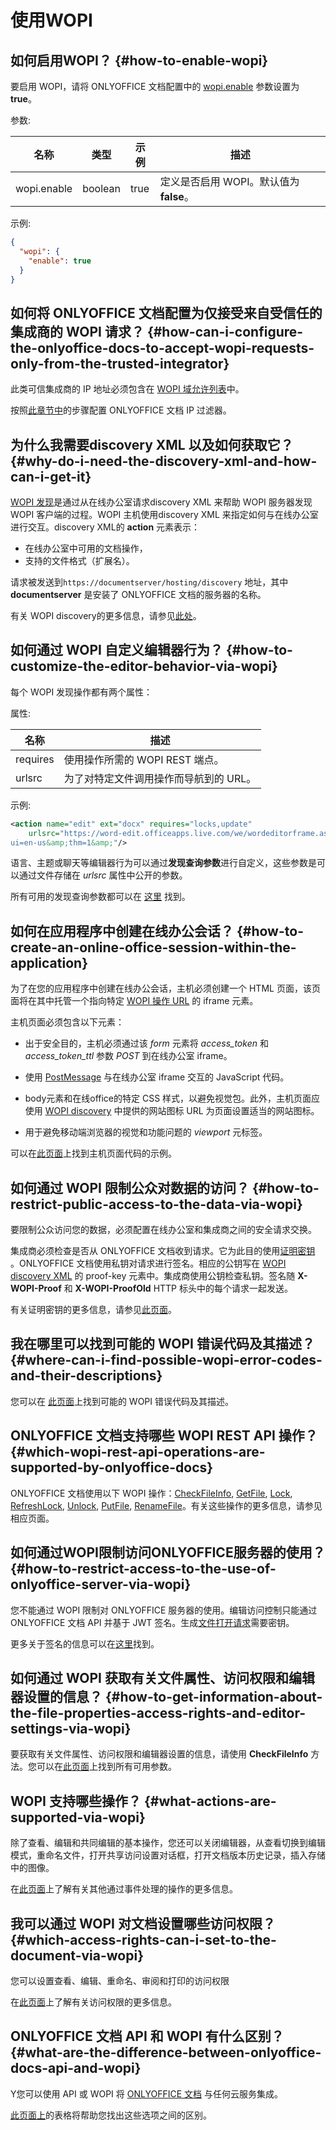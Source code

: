 ﻿---
sidebar_position: -1
---

# 使用WOPI

## 如何启用WOPI？ {#how-to-enable-wopi}

要启用 WOPI，请将 ONLYOFFICE 文档配置中的 [wopi.enable](https://helpcenter.onlyoffice.com/installation/docs-developer-configuring.aspx#wopi-enable) 参数设置为 **true**。

参数:

| 名称        | 类型    | 示例 | 描述                                                        |
| ----------- | ------- | ------- | ------------------------------------------------------------------ |
| wopi.enable | boolean | true    | 定义是否启用 WOPI。默认值为 **false**。 |

示例:

  ``` json
  {
    "wopi": {
      "enable": true
    }
  }
  ```

## 如何将 ONLYOFFICE 文档配置为仅接受来自受信任的集成商的 WOPI 请求？ {#how-can-i-configure-the-onlyoffice-docs-to-accept-wopi-requests-only-from-the-trusted-integrator}

此类可信集成商的 IP 地址必须包含在 [WOPI 域允许列表](https://docs.microsoft.com/zh-cn/microsoft-365/cloud-storage-partner-program/online/build-test-ship/settings#wopi-domain-allow-list)中。

按照[此章节中](../../using-wopi/overview.md#ip-filter)的步骤配置 ONLYOFFICE 文档 IP 过滤器。

## 为什么我需要discovery XML 以及如何获取它？ {#why-do-i-need-the-discovery-xml-and-how-can-i-get-it}

[WOPI 发现](https://docs.microsoft.com/zh-cn/microsoft-365/cloud-storage-partner-program/online/discovery)是通过从在线办公室请求discovery XML 来帮助 WOPI 服务器发现 WOPI 客户端的过程。WOPI 主机使用discovery XML 来指定如何与在线办公室进行交互。discovery XML的 **action** 元素表示：

- 在线办公室中可用的文档操作，
- 支持的文件格式（扩展名）。

请求被发送到`https://documentserver/hosting/discovery` 地址，其中 **documentserver** 是安装了 ONLYOFFICE 文档的服务器的名称。

有关 WOPI discovery的更多信息，请参见[此处](../../using-wopi/wopi-discovery.md)。

## 如何通过 WOPI 自定义编辑器行为？ {#how-to-customize-the-editor-behavior-via-wopi}

每个 WOPI 发现操作都有两个属性：

属性:

| 名称     | 描述                                                                      |
| -------- | -------------------------------------------------------------------------------- |
| requires | 使用操作所需的 WOPI REST 端点。                             |
| urlsrc   | 为了对特定文件调用操作而导航到的 URL。 |

示例:

  ``` xml
  <action name="edit" ext="docx" requires="locks,update"
      urlsrc="https://word-edit.officeapps.live.com/we/wordeditorframe.aspx?
  ui=en-us&amp;thm=1&amp;"/>
  ```

语言、主题或聊天等编辑器行为可以通过**发现查询参数**进行自定义，这些参数是可以通过文件存储在 *urlsrc* 属性中公开的参数。

所有可用的发现查询参数都可以在 [这里](../../using-wopi/wopi-discovery.md#wopi-standard) 找到。

## 如何在应用程序中创建在线办公会话？ {#how-to-create-an-online-office-session-within-the-application}

为了在您的应用程序中创建在线办公会话，主机必须创建一个 HTML 页面，该页面将在其中托管一个指向特定 [WOPI 操作 URL](../../using-wopi/wopi-discovery.md#wopi-actions) 的 iframe 元素。

主机页面必须包含以下元素：

- 出于安全目的，主机必须通过该 *form* 元素将 *access_token* 和 *access_token_ttl* 参数 *POST* 到在线办公室 iframe。

- 使用 [PostMessage](../../using-wopi/postmessage.md) 与在线办公室 iframe 交互的 JavaScript 代码。

- body元素和在线office的特定 CSS 样式，以避免视觉包。此外，主机页面应使用 [WOPI discovery](../../using-wopi/wopi-discovery.md) 中提供的网站图标 URL 为页面设置适当的网站图标。

- 用于避免移动端浏览器的视觉和功能问题的 *viewport* 元标签。

 可以在[此页面](../../using-wopi/host-page.md)上找到主机页面代码的示例。

## 如何通过 WOPI 限制公众对数据的访问？ {#how-to-restrict-public-access-to-the-data-via-wopi}

要限制公众访问您的数据，必须配置在线办公室和集成商之间的安全请求交换。

集成商必须检查是否从 ONLYOFFICE 文档收到请求。它为此目的使用[证明密钥](https://docs.microsoft.com/zh-cn/microsoft-365/cloud-storage-partner-program/online/scenarios/proofkeys) 。ONLYOFFICE 文档使用私钥对请求进行签名。相应的公钥写在 [WOPI discovery XML](../../using-wopi/wopi-discovery.md) 的 proof-key 元素中。集成商使用公钥检查私钥。签名随 **X-WOPI-Proof** 和 **X-WOPI-ProofOld** HTTP 标头中的每个请求一起发送。

有关证明密钥的更多信息，请参见[此页面](../../using-wopi/proof-keys.md)。

## 我在哪里可以找到可能的 WOPI 错误代码及其描述？ {#where-can-i-find-possible-wopi-error-codes-and-their-descriptions}

您可以在 [此页面](../../using-wopi/wopi-rest-api/wopi-rest-api.md)上找到可能的 WOPI 错误代码及其描述。

## ONLYOFFICE 文档支持哪些 WOPI REST API 操作？ {#which-wopi-rest-api-operations-are-supported-by-onlyoffice-docs}

ONLYOFFICE 文档使用以下 WOPI 操作：[CheckFileInfo](../../using-wopi/wopi-rest-api/checkfileinfo.md), [GetFile](../../using-wopi/wopi-rest-api/getfile.md), [Lock](../../using-wopi/wopi-rest-api/lock.md), [RefreshLock](../../using-wopi/wopi-rest-api/refreshlock.md), [Unlock](../../using-wopi/wopi-rest-api/unlock.md), [PutFile](../../using-wopi/wopi-rest-api/putfile.md), [RenameFile](../../using-wopi/wopi-rest-api/renamefile.md)。有关这些操作的更多信息，请参见相应页面。

## 如何通过WOPI限制访问ONLYOFFICE服务器的使用？ {#how-to-restrict-access-to-the-use-of-onlyoffice-server-via-wopi}

您不能通过 WOPI 限制对 ONLYOFFICE 服务器的使用。编辑访问控制只能通过 ONLYOFFICE 文档 API 并基于 JWT 签名。生成[文件打开请求](../../additional-api/signature/browser.md)需要密钥。

更多关于签名的信息可以在[这里](../../additional-api/signature/signature.md)找到。

## 如何通过 WOPI 获取有关文件属性、访问权限和编辑器设置的信息？ {#how-to-get-information-about-the-file-properties-access-rights-and-editor-settings-via-wopi}

要获取有关文件属性、访问权限和编辑器设置的信息，请使用 **CheckFileInfo** 方法。您可以在[此页面](../../using-wopi/wopi-rest-api/checkfileinfo.md)上找到所有可用参数。

## WOPI 支持哪些操作？ {#what-actions-are-supported-via-wopi}

除了查看、编辑和共同编辑的基本操作，您还可以关闭编辑器，从查看切换到编辑模式，重命名文件，打开共享访问设置对话框，打开文档版本历史记录，插入存储中的图像。

在[此页面](../../using-wopi/postmessage.md)上了解有关其他通过事件处理的操作的更多信息。

## 我可以通过 WOPI 对文档设置哪些访问权限？ {#which-access-rights-can-i-set-to-the-document-via-wopi}

您可以设置查看、编辑、重命名、审阅和打印的访问权限

在[此页面](../../using-wopi/postmessage.md)上了解有关访问权限的更多信息。

## ONLYOFFICE 文档 API 和 WOPI 有什么区别？ {#what-are-the-difference-between-onlyoffice-docs-api-and-wopi}

Y您可以使用 API 或 WOPI 将 [ONLYOFFICE 文档](https://www.onlyoffice.com/office-suite.aspx) 与任何云服务集成。

[此页面上](../../using-wopi/api-vs-wopi.md)的表格将帮助您找出这些选项之间的区别。
